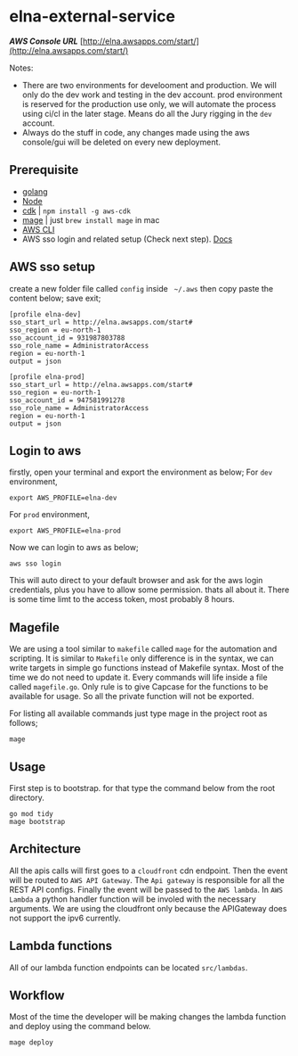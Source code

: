 # elna-external-service

***AWS Console URL*** [http://elna.awsapps.com/start/](http://elna.awsapps.com/start/)

Notes:
* There are two environments for develooment and production. We will only do the dev work and testing in the dev account. prod environment is reserved for the production use only, we will automate the process using ci/cl in the later stage. Means do all the Jury rigging in the ```dev``` account.
* Always do the stuff in code, any changes made using the aws console/gui will be deleted on every new deployment.

## Prerequisite

* [golang](https://go.dev/)
* [Node](https://nodejs.org/en/)
* [cdk](https://aws.amazon.com/cdk/) | ```npm install -g aws-cdk```
* [mage](https://magefile.org/) | just ```brew install mage``` in mac
* [AWS CLI](https://docs.aws.amazon.com/cli/latest/userguide/getting-started-install.html)
* AWS sso login and related setup (Check next step). [Docs](https://medium.com/@pushkarjoshi0410/how-to-set-up-aws-cli-with-aws-single-sign-on-sso-acf4dd88e056)

## AWS sso setup

create a new folder file called ```config``` inside ``` ~/.aws``` then copy paste the content below; save exit;

```
[profile elna-dev]
sso_start_url = http://elna.awsapps.com/start#
sso_region = eu-north-1
sso_account_id = 931987803788
sso_role_name = AdministratorAccess
region = eu-north-1
output = json

[profile elna-prod]
sso_start_url = http://elna.awsapps.com/start#
sso_region = eu-north-1
sso_account_id = 947581991278
sso_role_name = AdministratorAccess
region = eu-north-1
output = json
```

## Login to aws

firstly, open your terminal and export the environment as below;
For ```dev``` environment,
```shell
export AWS_PROFILE=elna-dev
```

For ```prod``` environment,

```shell
export AWS_PROFILE=elna-prod
```

Now we can login to aws as below;

```shell
aws sso login
```
This will auto direct to your default browser and ask for the aws login credentials, plus you have to allow some permission. thats all about it.
There is some time limt to the access token, most probably 8 hours.


## Magefile

We are using a tool similar to ```makefile``` called ```mage``` for the automation and scripting. It is similar to ```Makefile``` only 
difference is in the syntax, we can write targets in simple go functions instead of Makefile syntax. Most of the time we do not need to update it. Every commands will life inside a file called ```magefile.go```. Only rule is to give Capcase for the functions to be available for usage.
So all the private function will not be exported.

For listing all available commands just type mage in the project root as follows;

```shell
mage
```

## Usage

First step is to bootstrap. for that type the command below from the root directory.

```shell
go mod tidy
mage bootstrap
```
## Architecture

All the apis calls will first goes to a ```cloudfront``` cdn endpoint. Then the event will be routed to ```AWS API Gateway```. The ```Api gateway``` is responsible for all the REST API configs. Finally the event will be passed to the ```AWS lambda```. In ```AWS Lambda``` a python
handler function will be involed with the necessary arguments. We are using the cloudfront only because the APIGateway does not support the ipv6
currently. 

## Lambda functions

All of our lambda function endpoints can be located ```src/lambdas```.

## Workflow

Most of the time the developer will be making changes  the lambda function and deploy using the command below.

```shell
mage deploy
```
